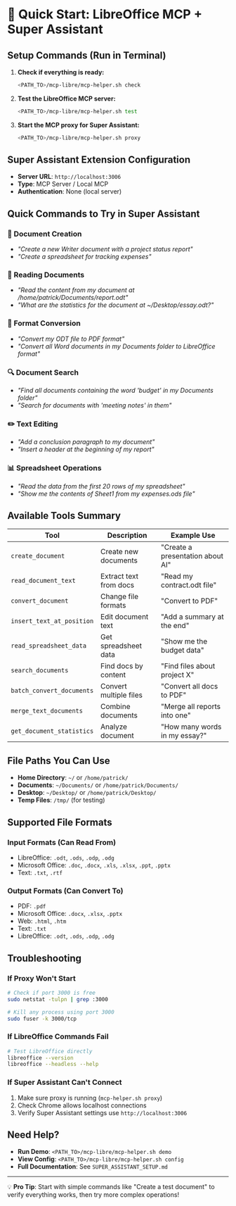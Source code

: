 # 🚀 Quick Start: LibreOffice MCP + Super Assistant

## Setup Commands (Run in Terminal)

1. **Check if everything is ready:**
   ```bash
   <PATH_TO>/mcp-libre/mcp-helper.sh check
   ```

2. **Test the LibreOffice MCP server:**
   ```bash
   <PATH_TO>/mcp-libre/mcp-helper.sh test
   ```

3. **Start the MCP proxy for Super Assistant:**
   ```bash
   <PATH_TO>/mcp-libre/mcp-helper.sh proxy
   ```

## Super Assistant Extension Configuration

- **Server URL**: `http://localhost:3006`
- **Type**: MCP Server / Local MCP
- **Authentication**: None (local server)

## Quick Commands to Try in Super Assistant

### 📝 Document Creation
- *"Create a new Writer document with a project status report"*
- *"Create a spreadsheet for tracking expenses"*

### 📖 Reading Documents  
- *"Read the content from my document at /home/patrick/Documents/report.odt"*
- *"What are the statistics for the document at ~/Desktop/essay.odt?"*

### 🔄 Format Conversion
- *"Convert my ODT file to PDF format"*
- *"Convert all Word documents in my Documents folder to LibreOffice format"*

### 🔍 Document Search
- *"Find all documents containing the word 'budget' in my Documents folder"*
- *"Search for documents with 'meeting notes' in them"*

### ✏️ Text Editing
- *"Add a conclusion paragraph to my document"*
- *"Insert a header at the beginning of my report"*

### 📊 Spreadsheet Operations
- *"Read the data from the first 20 rows of my spreadsheet"*
- *"Show me the contents of Sheet1 from my expenses.ods file"*

## Available Tools Summary

| Tool | Description | Example Use |
|------|-------------|-------------|
| `create_document` | Create new documents | "Create a presentation about AI" |
| `read_document_text` | Extract text from docs | "Read my contract.odt file" |
| `convert_document` | Change file formats | "Convert to PDF" |
| `insert_text_at_position` | Edit document text | "Add a summary at the end" |
| `read_spreadsheet_data` | Get spreadsheet data | "Show me the budget data" |
| `search_documents` | Find docs by content | "Find files about project X" |
| `batch_convert_documents` | Convert multiple files | "Convert all docs to PDF" |
| `merge_text_documents` | Combine documents | "Merge all reports into one" |
| `get_document_statistics` | Analyze document | "How many words in my essay?" |

## File Paths You Can Use

- **Home Directory**: `~/` or `/home/patrick/`
- **Documents**: `~/Documents/` or `/home/patrick/Documents/`
- **Desktop**: `~/Desktop/` or `/home/patrick/Desktop/`
- **Temp Files**: `/tmp/` (for testing)

## Supported File Formats

### Input Formats (Can Read From)
- LibreOffice: `.odt`, `.ods`, `.odp`, `.odg`
- Microsoft Office: `.doc`, `.docx`, `.xls`, `.xlsx`, `.ppt`, `.pptx`
- Text: `.txt`, `.rtf`

### Output Formats (Can Convert To)
- PDF: `.pdf`
- Microsoft Office: `.docx`, `.xlsx`, `.pptx`
- Web: `.html`, `.htm`
- Text: `.txt`
- LibreOffice: `.odt`, `.ods`, `.odp`, `.odg`

## Troubleshooting

### If Proxy Won't Start
```bash
# Check if port 3000 is free
sudo netstat -tulpn | grep :3000

# Kill any process using port 3000
sudo fuser -k 3000/tcp
```

### If LibreOffice Commands Fail
```bash
# Test LibreOffice directly
libreoffice --version
libreoffice --headless --help
```

### If Super Assistant Can't Connect
1. Make sure proxy is running (`mcp-helper.sh proxy`)
2. Check Chrome allows localhost connections
3. Verify Super Assistant settings use `http://localhost:3006`

## Need Help?

- **Run Demo**: `<PATH_TO>/mcp-libre/mcp-helper.sh demo`
- **View Config**: `<PATH_TO>/mcp-libre/mcp-helper.sh config`
- **Full Documentation**: See `SUPER_ASSISTANT_SETUP.md`

---

💡 **Pro Tip**: Start with simple commands like "Create a test document" to verify everything works, then try more complex operations!
